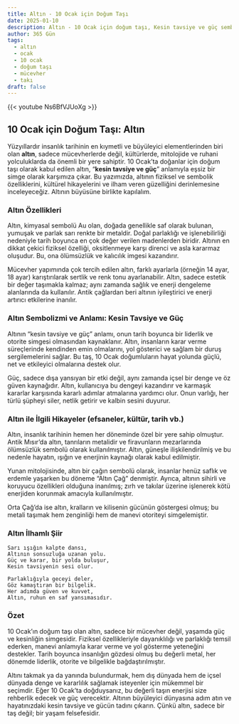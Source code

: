 ```yaml
---
title: Altın - 10 Ocak için Doğum Taşı
date: 2025-01-10
description: Altın - 10 Ocak için doğum taşı, Kesin tavsiye ve güç sembolü. Bu özel taşın derin anlamını öğrenin.
author: 365 Gün
tags:
  - altın
  - ocak
  - 10 ocak
  - doğum taşı
  - mücevher
  - takı
draft: false
---
```


{{< youtube Ns6BfVJUoXg >}}


## 10 Ocak için Doğum Taşı: Altın

Yüzyıllardır insanlık tarihinin en kıymetli ve büyüleyici elementlerinden biri olan **altın**, sadece mücevherlerde değil, kültürlerde, mitolojide ve ruhani yolculuklarda da önemli bir yere sahiptir. 10 Ocak’ta doğanlar için doğum taşı olarak kabul edilen altın, “**kesin tavsiye ve güç**” anlamıyla eşsiz bir simge olarak karşımıza çıkar. Bu yazımızda, altının fiziksel ve sembolik özelliklerini, kültürel hikayelerini ve ilham veren güzelliğini derinlemesine inceleyeceğiz. Altının büyüsüne birlikte kapılalım.

### Altın Özellikleri

Altın, kimyasal sembolü Au olan, doğada genellikle saf olarak bulunan, yumuşak ve parlak sarı renkte bir metaldir. Doğal parlaklığı ve işlenebilirliği nedeniyle tarih boyunca en çok değer verilen madenlerden biridir. Altının en dikkat çekici fiziksel özelliği, oksitlenmeye karşı direnci ve asla kararmaz oluşudur. Bu, ona ölümsüzlük ve kalıcılık imgesi kazandırır.

Mücevher yapımında çok tercih edilen altın, farklı ayarlarla (örneğin 14 ayar, 18 ayar) karıştırılarak sertlik ve renk tonu ayarlanabilir. Altın, sadece estetik bir değer taşımakla kalmaz; aynı zamanda sağlık ve enerji dengeleme alanlarında da kullanılır. Antik çağlardan beri altının iyileştirici ve enerji artırıcı etkilerine inanılır.

### Altın Sembolizmi ve Anlamı: Kesin Tavsiye ve Güç

Altının “kesin tavsiye ve güç” anlamı, onun tarih boyunca bir liderlik ve otorite simgesi olmasından kaynaklanır. Altın, insanların karar verme süreçlerinde kendinden emin olmalarını, yol gösterici ve sağlam bir duruş sergilemelerini sağlar. Bu taş, 10 Ocak doğumluların hayat yolunda güçlü, net ve etkileyici olmalarına destek olur.

Güç, sadece dışa yansıyan bir etki değil, aynı zamanda içsel bir denge ve öz güven kaynağıdır. Altın, kullanıcıya bu dengeyi kazandırır ve karmaşık kararlar karşısında kararlı adımlar atmalarına yardımcı olur. Onun varlığı, her türlü şüpheyi siler, netlik getirir ve kalbin sesini duyurur.

### Altın ile İlgili Hikayeler (efsaneler, kültür, tarih vb.)

Altın, insanlık tarihinin hemen her döneminde özel bir yere sahip olmuştur. Antik Mısır’da altın, tanrıların metalidir ve firavunların mezarlarında ölümsüzlük sembolü olarak kullanılmıştır. Altın, güneşle ilişkilendirilmiş ve bu nedenle hayatın, ışığın ve enerjinin kaynağı olarak kabul edilmiştir.

Yunan mitolojisinde, altın bir çağın sembolü olarak, insanlar henüz saflık ve erdemle yaşarken bu döneme “Altın Çağ” denmiştir. Ayrıca, altının sihirli ve koruyucu özellikleri olduğuna inanılmış; zırh ve takılar üzerine işlenerek kötü enerjiden korunmak amacıyla kullanılmıştır.

Orta Çağ’da ise altın, kralların ve kilisenin gücünün göstergesi olmuş; bu metali taşımak hem zenginliği hem de manevi otoriteyi simgelemiştir.

### Altın İlhamlı Şiir

```
Sarı ışığın kalpte dansı,  
Altının sonsuzluğa uzanan yolu.  
Güç ve karar, bir yolda buluşur,  
Kesin tavsiyenin sesi olur.

Parlaklığıyla geceyi deler,  
Göz kamaştıran bir bilgelik.  
Her adımda güven ve kuvvet,  
Altın, ruhun en saf yansımasıdır.
```

### Özet

10 Ocak’ın doğum taşı olan altın, sadece bir mücevher değil, yaşamda güç ve kesinliğin simgesidir. Fiziksel özellikleriyle dayanıklılığı ve parlaklığı temsil ederken, manevi anlamıyla karar verme ve yol gösterme yeteneğini destekler. Tarih boyunca insanlığın gözdesi olmuş bu değerli metal, her dönemde liderlik, otorite ve bilgelikle bağdaştırılmıştır.

Altını takmak ya da yanında bulundurmak, hem dış dünyada hem de içsel dünyada denge ve kararlılık sağlamak isteyenler için mükemmel bir seçimdir. Eğer 10 Ocak’ta doğduysanız, bu değerli taşın enerjisi size rehberlik edecek ve güç verecektir. Altının büyüleyici dünyasına adım atın ve hayatınızdaki kesin tavsiye ve gücün tadını çıkarın. Çünkü altın, sadece bir taş değil; bir yaşam felsefesidir.